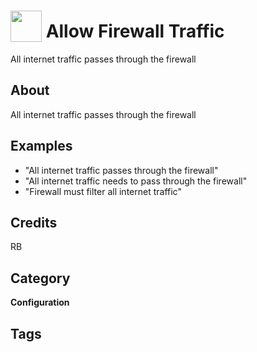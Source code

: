 # <img src="https://raw.githack.com/FortAwesome/Font-Awesome/master/svgs/solid/wifi.svg" card_color="#22A7F0" width="50" height="50" style="vertical-align:bottom"/> Allow Firewall Traffic
All internet traffic passes through the firewall

## About
All internet traffic passes through the firewall

## Examples
* "All internet traffic passes through the firewall"
* "All internet traffic needs to pass through the firewall"
* "Firewall must filter all internet traffic"

## Credits
RB

## Category
**Configuration**

## Tags

